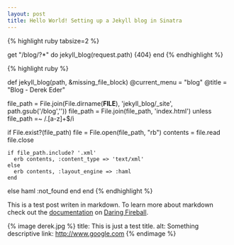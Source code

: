 ```yaml
---
layout: post
title: Hello World! Setting up a Jekyll blog in Sinatra
---
```




{% highlight ruby tabsize=2 %}
 
get "/blog/?*" do
  jekyll_blog(request.path) {404}
end
{% endhighlight %}

{% highlight ruby %}
 
def jekyll_blog(path, &missing_file_block)
  @current_menu = "blog"
  @title = "Blog - Derek Eder"

  file_path = File.join(File.dirname(__FILE__), 'jekyll_blog/_site',  path.gsub('/blog',''))
  file_path = File.join(file_path, 'index.html') unless file_path =~ /\.[a-z]+$/i  
  
  if File.exist?(file_path)
    file = File.open(file_path, "rb")
    contents = file.read
    file.close

    if file_path.include? '.xml'
      erb contents, :content_type => 'text/xml'
    else
      erb contents, :layout_engine => :haml
    end
  else
    haml :not_found
  end
end
{% endhighlight %}

This is a test post writen in markdown. To learn more about markdown check out the [documentation](http://daringfireball.net/projects/markdown/) on [Daring Fireball](http://daringfireball.net/).

{% image derek.jpg %}
  title: This is just a test title.
  alt: Something descriptive
  link: http://www.google.com
{% endimage %}